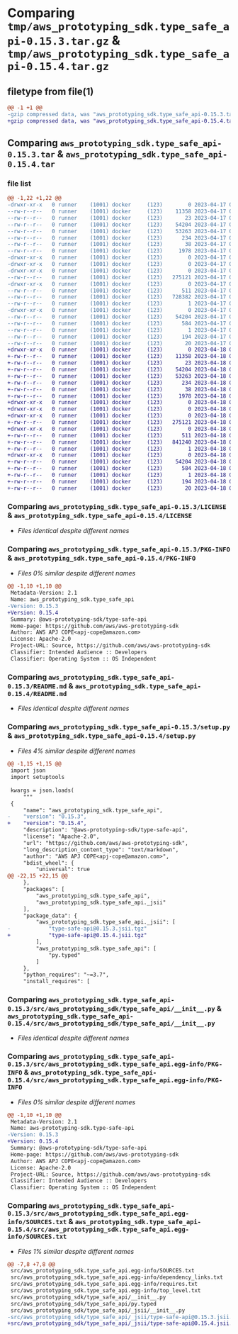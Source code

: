 # Comparing `tmp/aws_prototyping_sdk.type_safe_api-0.15.3.tar.gz` & `tmp/aws_prototyping_sdk.type_safe_api-0.15.4.tar.gz`

## filetype from file(1)

```diff
@@ -1 +1 @@
-gzip compressed data, was "aws_prototyping_sdk.type_safe_api-0.15.3.tar", last modified: Mon Apr 17 04:46:30 2023, max compression
+gzip compressed data, was "aws_prototyping_sdk.type_safe_api-0.15.4.tar", last modified: Tue Apr 18 04:47:46 2023, max compression
```

## Comparing `aws_prototyping_sdk.type_safe_api-0.15.3.tar` & `aws_prototyping_sdk.type_safe_api-0.15.4.tar`

### file list

```diff
@@ -1,22 +1,22 @@
-drwxr-xr-x   0 runner    (1001) docker     (123)        0 2023-04-17 04:46:30.395358 aws_prototyping_sdk.type_safe_api-0.15.3/
--rw-r--r--   0 runner    (1001) docker     (123)    11358 2023-04-17 04:46:11.000000 aws_prototyping_sdk.type_safe_api-0.15.3/LICENSE
--rw-r--r--   0 runner    (1001) docker     (123)       23 2023-04-17 04:46:11.000000 aws_prototyping_sdk.type_safe_api-0.15.3/MANIFEST.in
--rw-r--r--   0 runner    (1001) docker     (123)    54204 2023-04-17 04:46:30.387358 aws_prototyping_sdk.type_safe_api-0.15.3/PKG-INFO
--rw-r--r--   0 runner    (1001) docker     (123)    53263 2023-04-17 04:46:11.000000 aws_prototyping_sdk.type_safe_api-0.15.3/README.md
--rw-r--r--   0 runner    (1001) docker     (123)      234 2023-04-17 04:46:11.000000 aws_prototyping_sdk.type_safe_api-0.15.3/pyproject.toml
--rw-r--r--   0 runner    (1001) docker     (123)       38 2023-04-17 04:46:30.395358 aws_prototyping_sdk.type_safe_api-0.15.3/setup.cfg
--rw-r--r--   0 runner    (1001) docker     (123)     1978 2023-04-17 04:46:11.000000 aws_prototyping_sdk.type_safe_api-0.15.3/setup.py
-drwxr-xr-x   0 runner    (1001) docker     (123)        0 2023-04-17 04:46:30.375358 aws_prototyping_sdk.type_safe_api-0.15.3/src/
-drwxr-xr-x   0 runner    (1001) docker     (123)        0 2023-04-17 04:46:30.375358 aws_prototyping_sdk.type_safe_api-0.15.3/src/aws_prototyping_sdk/
-drwxr-xr-x   0 runner    (1001) docker     (123)        0 2023-04-17 04:46:30.387358 aws_prototyping_sdk.type_safe_api-0.15.3/src/aws_prototyping_sdk/type_safe_api/
--rw-r--r--   0 runner    (1001) docker     (123)   275121 2023-04-17 04:46:11.000000 aws_prototyping_sdk.type_safe_api-0.15.3/src/aws_prototyping_sdk/type_safe_api/__init__.py
-drwxr-xr-x   0 runner    (1001) docker     (123)        0 2023-04-17 04:46:30.387358 aws_prototyping_sdk.type_safe_api-0.15.3/src/aws_prototyping_sdk/type_safe_api/_jsii/
--rw-r--r--   0 runner    (1001) docker     (123)      511 2023-04-17 04:46:11.000000 aws_prototyping_sdk.type_safe_api-0.15.3/src/aws_prototyping_sdk/type_safe_api/_jsii/__init__.py
--rw-r--r--   0 runner    (1001) docker     (123)   728382 2023-04-17 04:46:11.000000 aws_prototyping_sdk.type_safe_api-0.15.3/src/aws_prototyping_sdk/type_safe_api/_jsii/type-safe-api@0.15.3.jsii.tgz
--rw-r--r--   0 runner    (1001) docker     (123)        1 2023-04-17 04:46:11.000000 aws_prototyping_sdk.type_safe_api-0.15.3/src/aws_prototyping_sdk/type_safe_api/py.typed
-drwxr-xr-x   0 runner    (1001) docker     (123)        0 2023-04-17 04:46:30.379358 aws_prototyping_sdk.type_safe_api-0.15.3/src/aws_prototyping_sdk.type_safe_api.egg-info/
--rw-r--r--   0 runner    (1001) docker     (123)    54204 2023-04-17 04:46:30.000000 aws_prototyping_sdk.type_safe_api-0.15.3/src/aws_prototyping_sdk.type_safe_api.egg-info/PKG-INFO
--rw-r--r--   0 runner    (1001) docker     (123)      584 2023-04-17 04:46:30.000000 aws_prototyping_sdk.type_safe_api-0.15.3/src/aws_prototyping_sdk.type_safe_api.egg-info/SOURCES.txt
--rw-r--r--   0 runner    (1001) docker     (123)        1 2023-04-17 04:46:30.000000 aws_prototyping_sdk.type_safe_api-0.15.3/src/aws_prototyping_sdk.type_safe_api.egg-info/dependency_links.txt
--rw-r--r--   0 runner    (1001) docker     (123)      194 2023-04-17 04:46:30.000000 aws_prototyping_sdk.type_safe_api-0.15.3/src/aws_prototyping_sdk.type_safe_api.egg-info/requires.txt
--rw-r--r--   0 runner    (1001) docker     (123)       20 2023-04-17 04:46:30.000000 aws_prototyping_sdk.type_safe_api-0.15.3/src/aws_prototyping_sdk.type_safe_api.egg-info/top_level.txt
+drwxr-xr-x   0 runner    (1001) docker     (123)        0 2023-04-18 04:47:46.109696 aws_prototyping_sdk.type_safe_api-0.15.4/
+-rw-r--r--   0 runner    (1001) docker     (123)    11358 2023-04-18 04:47:29.000000 aws_prototyping_sdk.type_safe_api-0.15.4/LICENSE
+-rw-r--r--   0 runner    (1001) docker     (123)       23 2023-04-18 04:47:29.000000 aws_prototyping_sdk.type_safe_api-0.15.4/MANIFEST.in
+-rw-r--r--   0 runner    (1001) docker     (123)    54204 2023-04-18 04:47:46.109696 aws_prototyping_sdk.type_safe_api-0.15.4/PKG-INFO
+-rw-r--r--   0 runner    (1001) docker     (123)    53263 2023-04-18 04:47:29.000000 aws_prototyping_sdk.type_safe_api-0.15.4/README.md
+-rw-r--r--   0 runner    (1001) docker     (123)      234 2023-04-18 04:47:29.000000 aws_prototyping_sdk.type_safe_api-0.15.4/pyproject.toml
+-rw-r--r--   0 runner    (1001) docker     (123)       38 2023-04-18 04:47:46.109696 aws_prototyping_sdk.type_safe_api-0.15.4/setup.cfg
+-rw-r--r--   0 runner    (1001) docker     (123)     1978 2023-04-18 04:47:29.000000 aws_prototyping_sdk.type_safe_api-0.15.4/setup.py
+drwxr-xr-x   0 runner    (1001) docker     (123)        0 2023-04-18 04:47:46.097696 aws_prototyping_sdk.type_safe_api-0.15.4/src/
+drwxr-xr-x   0 runner    (1001) docker     (123)        0 2023-04-18 04:47:46.097696 aws_prototyping_sdk.type_safe_api-0.15.4/src/aws_prototyping_sdk/
+drwxr-xr-x   0 runner    (1001) docker     (123)        0 2023-04-18 04:47:46.101696 aws_prototyping_sdk.type_safe_api-0.15.4/src/aws_prototyping_sdk/type_safe_api/
+-rw-r--r--   0 runner    (1001) docker     (123)   275121 2023-04-18 04:47:29.000000 aws_prototyping_sdk.type_safe_api-0.15.4/src/aws_prototyping_sdk/type_safe_api/__init__.py
+drwxr-xr-x   0 runner    (1001) docker     (123)        0 2023-04-18 04:47:46.101696 aws_prototyping_sdk.type_safe_api-0.15.4/src/aws_prototyping_sdk/type_safe_api/_jsii/
+-rw-r--r--   0 runner    (1001) docker     (123)      511 2023-04-18 04:47:29.000000 aws_prototyping_sdk.type_safe_api-0.15.4/src/aws_prototyping_sdk/type_safe_api/_jsii/__init__.py
+-rw-r--r--   0 runner    (1001) docker     (123)   841240 2023-04-18 04:47:29.000000 aws_prototyping_sdk.type_safe_api-0.15.4/src/aws_prototyping_sdk/type_safe_api/_jsii/type-safe-api@0.15.4.jsii.tgz
+-rw-r--r--   0 runner    (1001) docker     (123)        1 2023-04-18 04:47:29.000000 aws_prototyping_sdk.type_safe_api-0.15.4/src/aws_prototyping_sdk/type_safe_api/py.typed
+drwxr-xr-x   0 runner    (1001) docker     (123)        0 2023-04-18 04:47:46.101696 aws_prototyping_sdk.type_safe_api-0.15.4/src/aws_prototyping_sdk.type_safe_api.egg-info/
+-rw-r--r--   0 runner    (1001) docker     (123)    54204 2023-04-18 04:47:45.000000 aws_prototyping_sdk.type_safe_api-0.15.4/src/aws_prototyping_sdk.type_safe_api.egg-info/PKG-INFO
+-rw-r--r--   0 runner    (1001) docker     (123)      584 2023-04-18 04:47:46.000000 aws_prototyping_sdk.type_safe_api-0.15.4/src/aws_prototyping_sdk.type_safe_api.egg-info/SOURCES.txt
+-rw-r--r--   0 runner    (1001) docker     (123)        1 2023-04-18 04:47:45.000000 aws_prototyping_sdk.type_safe_api-0.15.4/src/aws_prototyping_sdk.type_safe_api.egg-info/dependency_links.txt
+-rw-r--r--   0 runner    (1001) docker     (123)      194 2023-04-18 04:47:46.000000 aws_prototyping_sdk.type_safe_api-0.15.4/src/aws_prototyping_sdk.type_safe_api.egg-info/requires.txt
+-rw-r--r--   0 runner    (1001) docker     (123)       20 2023-04-18 04:47:46.000000 aws_prototyping_sdk.type_safe_api-0.15.4/src/aws_prototyping_sdk.type_safe_api.egg-info/top_level.txt
```

### Comparing `aws_prototyping_sdk.type_safe_api-0.15.3/LICENSE` & `aws_prototyping_sdk.type_safe_api-0.15.4/LICENSE`

 * *Files identical despite different names*

### Comparing `aws_prototyping_sdk.type_safe_api-0.15.3/PKG-INFO` & `aws_prototyping_sdk.type_safe_api-0.15.4/PKG-INFO`

 * *Files 0% similar despite different names*

```diff
@@ -1,10 +1,10 @@
 Metadata-Version: 2.1
 Name: aws_prototyping_sdk.type_safe_api
-Version: 0.15.3
+Version: 0.15.4
 Summary: @aws-prototyping-sdk/type-safe-api
 Home-page: https://github.com/aws/aws-prototyping-sdk
 Author: AWS APJ COPE<apj-cope@amazon.com>
 License: Apache-2.0
 Project-URL: Source, https://github.com/aws/aws-prototyping-sdk
 Classifier: Intended Audience :: Developers
 Classifier: Operating System :: OS Independent
```

### Comparing `aws_prototyping_sdk.type_safe_api-0.15.3/README.md` & `aws_prototyping_sdk.type_safe_api-0.15.4/README.md`

 * *Files identical despite different names*

### Comparing `aws_prototyping_sdk.type_safe_api-0.15.3/setup.py` & `aws_prototyping_sdk.type_safe_api-0.15.4/setup.py`

 * *Files 4% similar despite different names*

```diff
@@ -1,15 +1,15 @@
 import json
 import setuptools
 
 kwargs = json.loads(
     """
 {
     "name": "aws_prototyping_sdk.type_safe_api",
-    "version": "0.15.3",
+    "version": "0.15.4",
     "description": "@aws-prototyping-sdk/type-safe-api",
     "license": "Apache-2.0",
     "url": "https://github.com/aws/aws-prototyping-sdk",
     "long_description_content_type": "text/markdown",
     "author": "AWS APJ COPE<apj-cope@amazon.com>",
     "bdist_wheel": {
         "universal": true
@@ -22,15 +22,15 @@
     },
     "packages": [
         "aws_prototyping_sdk.type_safe_api",
         "aws_prototyping_sdk.type_safe_api._jsii"
     ],
     "package_data": {
         "aws_prototyping_sdk.type_safe_api._jsii": [
-            "type-safe-api@0.15.3.jsii.tgz"
+            "type-safe-api@0.15.4.jsii.tgz"
         ],
         "aws_prototyping_sdk.type_safe_api": [
             "py.typed"
         ]
     },
     "python_requires": "~=3.7",
     "install_requires": [
```

### Comparing `aws_prototyping_sdk.type_safe_api-0.15.3/src/aws_prototyping_sdk/type_safe_api/__init__.py` & `aws_prototyping_sdk.type_safe_api-0.15.4/src/aws_prototyping_sdk/type_safe_api/__init__.py`

 * *Files identical despite different names*

### Comparing `aws_prototyping_sdk.type_safe_api-0.15.3/src/aws_prototyping_sdk.type_safe_api.egg-info/PKG-INFO` & `aws_prototyping_sdk.type_safe_api-0.15.4/src/aws_prototyping_sdk.type_safe_api.egg-info/PKG-INFO`

 * *Files 0% similar despite different names*

```diff
@@ -1,10 +1,10 @@
 Metadata-Version: 2.1
 Name: aws-prototyping-sdk.type-safe-api
-Version: 0.15.3
+Version: 0.15.4
 Summary: @aws-prototyping-sdk/type-safe-api
 Home-page: https://github.com/aws/aws-prototyping-sdk
 Author: AWS APJ COPE<apj-cope@amazon.com>
 License: Apache-2.0
 Project-URL: Source, https://github.com/aws/aws-prototyping-sdk
 Classifier: Intended Audience :: Developers
 Classifier: Operating System :: OS Independent
```

### Comparing `aws_prototyping_sdk.type_safe_api-0.15.3/src/aws_prototyping_sdk.type_safe_api.egg-info/SOURCES.txt` & `aws_prototyping_sdk.type_safe_api-0.15.4/src/aws_prototyping_sdk.type_safe_api.egg-info/SOURCES.txt`

 * *Files 1% similar despite different names*

```diff
@@ -7,8 +7,8 @@
 src/aws_prototyping_sdk.type_safe_api.egg-info/SOURCES.txt
 src/aws_prototyping_sdk.type_safe_api.egg-info/dependency_links.txt
 src/aws_prototyping_sdk.type_safe_api.egg-info/requires.txt
 src/aws_prototyping_sdk.type_safe_api.egg-info/top_level.txt
 src/aws_prototyping_sdk/type_safe_api/__init__.py
 src/aws_prototyping_sdk/type_safe_api/py.typed
 src/aws_prototyping_sdk/type_safe_api/_jsii/__init__.py
-src/aws_prototyping_sdk/type_safe_api/_jsii/type-safe-api@0.15.3.jsii.tgz
+src/aws_prototyping_sdk/type_safe_api/_jsii/type-safe-api@0.15.4.jsii.tgz
```

